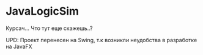 # JavaLogicSim
Курсач... Что тут еще скажешь..?

UPD: Проект перенесен на Swing, т.к возникли неудобства в разработке на JavaFX
